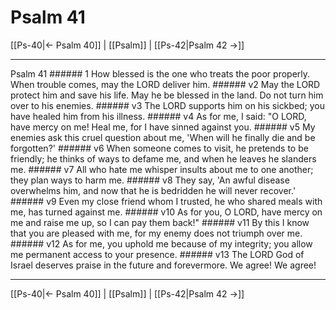 # Psalm 41

[[Ps-40|← Psalm 40]] | [[Psalm]] | [[Ps-42|Psalm 42 →]]
***

Psalm 41 ###### 1 How blessed is the one who treats the poor properly. When trouble comes, may the LORD deliver him. ###### v2 May the LORD protect him and save his life. May he be blessed in the land. Do not turn him over to his enemies. ###### v3 The LORD supports him on his sickbed; you have healed him from his illness. ###### v4 As for me, I said: "O LORD, have mercy on me! Heal me, for I have sinned against you. ###### v5 My enemies ask this cruel question about me, 'When will he finally die and be forgotten?' ###### v6 When someone comes to visit, he pretends to be friendly; he thinks of ways to defame me, and when he leaves he slanders me. ###### v7 All who hate me whisper insults about me to one another; they plan ways to harm me. ###### v8 They say, 'An awful disease overwhelms him, and now that he is bedridden he will never recover.' ###### v9 Even my close friend whom I trusted, he who shared meals with me, has turned against me. ###### v10 As for you, O LORD, have mercy on me and raise me up, so I can pay them back!" ###### v11 By this I know that you are pleased with me, for my enemy does not triumph over me. ###### v12 As for me, you uphold me because of my integrity; you allow me permanent access to your presence. ###### v13 The LORD God of Israel deserves praise in the future and forevermore. We agree! We agree!

***
[[Ps-40|← Psalm 40]] | [[Psalm]] | [[Ps-42|Psalm 42 →]]
